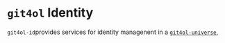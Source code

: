 # `git4ol` Identity

`git4ol-id`provides services for identity managenent in a [`git4ol-universe`](https://github.com/open-learning/git4ol-universe/),
